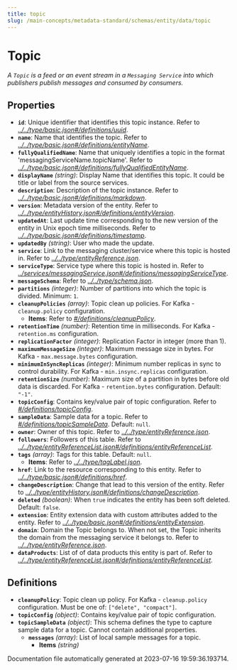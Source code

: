 ```yaml
---
title: topic
slug: /main-concepts/metadata-standard/schemas/entity/data/topic
---
```


# Topic

*A `Topic` is a feed or an event stream in a `Messaging Service` into which publishers publish messages and consumed by consumers.*

## Properties

- **`id`**: Unique identifier that identifies this topic instance. Refer to *[../../type/basic.json#/definitions/uuid](#/../type/basic.json#/definitions/uuid)*.
- **`name`**: Name that identifies the topic. Refer to *[../../type/basic.json#/definitions/entityName](#/../type/basic.json#/definitions/entityName)*.
- **`fullyQualifiedName`**: Name that uniquely identifies a topic in the format 'messagingServiceName.topicName'. Refer to *[../../type/basic.json#/definitions/fullyQualifiedEntityName](#/../type/basic.json#/definitions/fullyQualifiedEntityName)*.
- **`displayName`** *(string)*: Display Name that identifies this topic. It could be title or label from the source services.
- **`description`**: Description of the topic instance. Refer to *[../../type/basic.json#/definitions/markdown](#/../type/basic.json#/definitions/markdown)*.
- **`version`**: Metadata version of the entity. Refer to *[../../type/entityHistory.json#/definitions/entityVersion](#/../type/entityHistory.json#/definitions/entityVersion)*.
- **`updatedAt`**: Last update time corresponding to the new version of the entity in Unix epoch time milliseconds. Refer to *[../../type/basic.json#/definitions/timestamp](#/../type/basic.json#/definitions/timestamp)*.
- **`updatedBy`** *(string)*: User who made the update.
- **`service`**: Link to the messaging cluster/service where this topic is hosted in. Refer to *[../../type/entityReference.json](#/../type/entityReference.json)*.
- **`serviceType`**: Service type where this topic is hosted in. Refer to *[../services/messagingService.json#/definitions/messagingServiceType](#/services/messagingService.json#/definitions/messagingServiceType)*.
- **`messageSchema`**: Refer to *[../../type/schema.json](#/../type/schema.json)*.
- **`partitions`** *(integer)*: Number of partitions into which the topic is divided. Minimum: `1`.
- **`cleanupPolicies`** *(array)*: Topic clean up policies. For Kafka - `cleanup.policy` configuration.
  - **Items**: Refer to *[#/definitions/cleanupPolicy](#definitions/cleanupPolicy)*.
- **`retentionTime`** *(number)*: Retention time in milliseconds. For Kafka - `retention.ms` configuration.
- **`replicationFactor`** *(integer)*: Replication Factor in integer (more than 1).
- **`maximumMessageSize`** *(integer)*: Maximum message size in bytes. For Kafka - `max.message.bytes` configuration.
- **`minimumInSyncReplicas`** *(integer)*: Minimum number replicas in sync to control durability. For Kafka - `min.insync.replicas` configuration.
- **`retentionSize`** *(number)*: Maximum size of a partition in bytes before old data is discarded. For Kafka - `retention.bytes` configuration. Default: `"-1"`.
- **`topicConfig`**: Contains key/value pair of topic configuration. Refer to *[#/definitions/topicConfig](#definitions/topicConfig)*.
- **`sampleData`**: Sample data for a topic. Refer to *[#/definitions/topicSampleData](#definitions/topicSampleData)*. Default: `null`.
- **`owner`**: Owner of this topic. Refer to *[../../type/entityReference.json](#/../type/entityReference.json)*.
- **`followers`**: Followers of this table. Refer to *[../../type/entityReferenceList.json#/definitions/entityReferenceList](#/../type/entityReferenceList.json#/definitions/entityReferenceList)*.
- **`tags`** *(array)*: Tags for this table. Default: `null`.
  - **Items**: Refer to *[../../type/tagLabel.json](#/../type/tagLabel.json)*.
- **`href`**: Link to the resource corresponding to this entity. Refer to *[../../type/basic.json#/definitions/href](#/../type/basic.json#/definitions/href)*.
- **`changeDescription`**: Change that lead to this version of the entity. Refer to *[../../type/entityHistory.json#/definitions/changeDescription](#/../type/entityHistory.json#/definitions/changeDescription)*.
- **`deleted`** *(boolean)*: When `true` indicates the entity has been soft deleted. Default: `false`.
- **`extension`**: Entity extension data with custom attributes added to the entity. Refer to *[../../type/basic.json#/definitions/entityExtension](#/../type/basic.json#/definitions/entityExtension)*.
- **`domain`**: Domain the Topic belongs to. When not set, the Topic inherits the domain from the messaging service it belongs to. Refer to *[../../type/entityReference.json](#/../type/entityReference.json)*.
- **`dataProducts`**: List of of data products this entity is part of. Refer to *[../../type/entityReferenceList.json#/definitions/entityReferenceList](#/../type/entityReferenceList.json#/definitions/entityReferenceList)*.
## Definitions

- <a id="definitions/cleanupPolicy"></a>**`cleanupPolicy`**: Topic clean up policy. For Kafka - `cleanup.policy` configuration. Must be one of: `["delete", "compact"]`.
- <a id="definitions/topicConfig"></a>**`topicConfig`** *(object)*: Contains key/value pair of topic configuration.
- <a id="definitions/topicSampleData"></a>**`topicSampleData`** *(object)*: This schema defines the type to capture sample data for a topic. Cannot contain additional properties.
  - **`messages`** *(array)*: List of local sample messages for a topic.
    - **Items** *(string)*


Documentation file automatically generated at 2023-07-16 19:59:36.193714.
